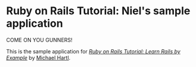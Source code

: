 # Ruby on Rails Tutorial: Niel's sample application

COME ON YOU GUNNERS!

This is the sample application for
[*Ruby on Rails Tutorial: Learn Rails by Example*](http://railstutorial.org/)
by [Michael Hartl](http://michaelhartl.com/).
